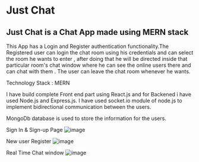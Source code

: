 # Just Chat

## Just Chat is a Chat App made using MERN stack 

This App has a Login and Register authentication functionality.The Registered user can login the chat room using his credentials and can select the room he wants to enter , after doing that he will be directed inside that particular room's chat window where he can see the online users there and can chat with them . The user can leave the chat room whenever he wants.

Technology Stack : MERN

I have build complete Front end part using React.js and for Backened i have used Node.js and Express.js. I have used socket.io module of node.js to implement bidirectional communication between the users.

MongoDb database is used to store the information for the users.

Sign In & Sign-up Page
![image](https://user-images.githubusercontent.com/51504166/120090243-9fda5e00-c11e-11eb-8812-11aedb2fc757.png)

New user Register
![image](https://user-images.githubusercontent.com/51504166/120090299-f5af0600-c11e-11eb-8af2-389695a8f534.png)

Real Time Chat window
![image](https://user-images.githubusercontent.com/51504166/120090384-a5847380-c11f-11eb-9e0f-8505dec49a3e.png)



